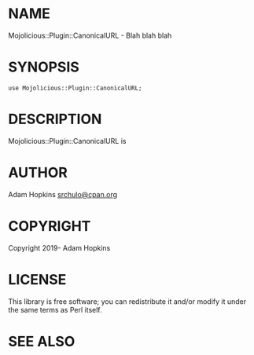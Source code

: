 # NAME

Mojolicious::Plugin::CanonicalURL - Blah blah blah

# SYNOPSIS

    use Mojolicious::Plugin::CanonicalURL;

# DESCRIPTION

Mojolicious::Plugin::CanonicalURL is

# AUTHOR

Adam Hopkins <srchulo@cpan.org>

# COPYRIGHT

Copyright 2019- Adam Hopkins

# LICENSE

This library is free software; you can redistribute it and/or modify
it under the same terms as Perl itself.

# SEE ALSO
